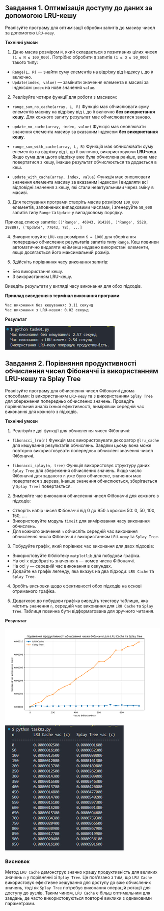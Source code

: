 ## Завдання 1. Оптимізація доступу до даних за допомогою LRU-кешу

Реалізуйте програму для оптимізації обробки запитів до масиву чисел за допомогою `LRU-кешу`.

**Технічні умови**

1. Дано масив розміром `N`, який складається з позитивних цілих чисел `(1 ≤ N ≤ 100_000)`. Потрібно обробити `Q` запитів `(1 ≤ Q ≤ 50_000)` такого типу:

- `Range(L, R)` — знайти суму елементів на відрізку від індексу `L` до `R` включно.
- `Update(index, value)` — замінити значення елемента в масиві за індексом `index` на нове значення `value`.

2. Реалізуйте чотири функції для роботи з масивом:

- `range_sum_no_cache(array, L, R)`
  Функція має обчислювати суму елементів масиву на відрізку від `L` до `R` включно **без використання кешу**. Для кожного запиту результат має обчислюватися заново.

- `update_no_cache(array, index, value)`
  Функція має оновлювати значення елемента масиву за вказаним індексом **без використання кешу**.

- `range_sum_with_cache(array, L, R)`
  Функція має обчислювати суму елементів на відрізку від `L` до `R` включно, використовуючи **LRU-кеш**. Якщо сума для цього відрізку вже була обчислена раніше, вона має повертатися з кешу, інакше результат обчислюється та додається в кеш.

- `update_with_cache(array, index, value)`
  Функція має оновлювати значення елемента масиву за вказаним індексом і видаляти всі відповідні значення з кешу, які стали неактуальними через зміну в масиві.

3. Для тестування програми створіть масив розміром `100_000` елементів, заповнених випадковими числами, і згенеруйте `50_000` запитів типу `Range` та `Update` у випадковому порядку.

Приклад списку запитів: `[('Range', 46943, 91428), ('Range', 5528, 29889), ('Update', 77043, 78), ...]`

4. Використовуйте `LRU-кеш` розміром `K = 1000` для зберігання попередньо обчислених результатів запитів типу `Range`. Кеш повинен автоматично видаляти найменш недавно використані елементи, якщо досягається його максимальний розмір.

5. Здійсніть порівняння часу виконання запитів:

- Без використання кешу.
- З використанням LRU-кешу.

Виведіть результати у вигляді часу виконання для обох підходів.

**Приклад виведення в термінал виконання програми**

```
Час виконання без кешування: 3.11 секунд
Час виконання з LRU-кешем: 0.02 секунд
```

**Результат**

![result](./assets/task01.jpg)

## Завдання 2. Порівняння продуктивності обчислення чисел Фібоначчі із використанням LRU-кешу та Splay Tree

Реалізуйте програму для обчислення чисел Фібоначчі двома способами: із використанням `LRU-кешу` та з використанням `Splay Tree` для збереження попередньо обчислених значень. Проведіть порівняльний аналіз їхньої ефективності, вимірявши середній час виконання для кожного з підходів.

**Технічні умови**

1. Реалізуйте дві функції для обчислення чисел Фібоначчі:

- `fibonacci_lru(n)`
  Функція має використовувати декоратор `@lru_cache` для кешування результатів обчислень. Завдяки цьому вона може повторно використовувати попередньо обчислені значення чисел Фібоначчі.

- `fibonacci_splay(n, tree)`
  Функція використовує структуру даних `Splay Tree` для збереження обчислених значень. Якщо число Фібоначчі для заданого `n` уже було обчислене, значення має повертатися з дерева, інакше значення обчислюється, зберігається у `Splay Tree` і повертається.

2. Виміряйте час виконання обчислення чисел Фібоначчі для кожного з підходів:

- Створіть набір чисел Фібоначчі від 0 до 950 з кроком 50: 0, 50, 100, 150, ....
- Використовуйте модуль `timeit` для вимірювання часу виконання обчислень.
- Для кожного значення `n` обчисліть середній час виконання обчислення числа Фібоначчі з використанням `LRU-кешу` та `Splay Tree`.

3. Побудуйте графік, який порівнює час виконання для двох підходів:

- Використовуйте бібліотеку `matplotlib` для побудови графіка.
- На осі `x` відобразіть значення `n` — номер числа Фібоначчі.
- На осі `y` — середній час виконання в секундах.
- Додайте на графік легенду, яка вказує на два підходи: `LRU Cache` та `Splay Tree`.

4. Зробіть висновки щодо ефективності обох підходів на основі отриманого графіка.

5. Додатково до побудови графіка виведіть текстову таблицю, яка містить значення `n`, середній час виконання для `LRU Cache` та `Splay Tree`. Таблиця повинна бути відформатована для зручного читання.

**Результат**

![result](./assets/task02_diagr.png)

![result](./assets/task02_table.jpg)

### Висновок

Метод `LRU Cache` демонструє значно кращу продуктивність для великих значень `n` у порівнянні зі `Splay Tree`. Це пов’язано з тим, що `LRU Cache` використовує ефективне хешування для доступу до вже обчислених значень, тоді як `Splay Tree` потребує виконання операцій ротації для доступу до вузлів. Таким чином, `LRU Cache` є більш оптимальним для завдань, де часто використовуються повторні виклики з однаковими параметрами.
